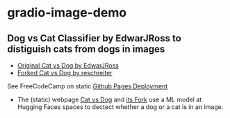 # gradio-image-demo 

## Dog vs Cat Classifier by EdwarJRoss to distiguish cats from dogs in images

- [Original Cat vs Dog by EdwarJRoss](https://edwardjross.github.io/gradio-image-demo/)
- [Forked Cat vs Dog by reschreiter](https://reschreiter.github.io/gradio-image-demo/) 

See FreeCodeCamp on static [Github Pages Deployment](https://www.freecodecamp.org/news/publish-your-website-netlify-github/)

- The (static) webpage [Cat vs Dog](https://edwardjross.github.io/gradio-image-demo/) and [its Fork](https://reschreiter.github.io/gradio-image-demo/) use a ML model at Hugging Faces spaces to dectect whether a dog or a cat is in an image. 

